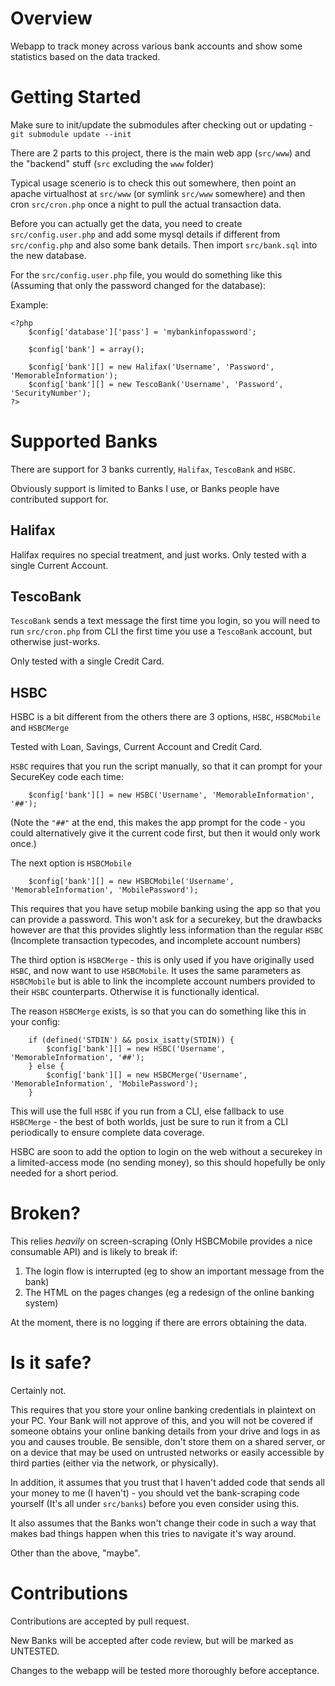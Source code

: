 Overview
==========

Webapp to track money across various bank accounts and show some statistics based on the data tracked.

Getting Started
==========
Make sure to init/update the submodules after checking out or updating - `git submodule update --init`

There are 2 parts to this project, there is the main web app (`src/www`) and the "backend" stuff (`src` excluding the `www` folder)

Typical usage scenerio is to check this out somewhere, then point an apache virtualhost at `src/www` (or symlink `src/www` somewhere) and then cron `src/cron.php` once a night to pull the actual transaction data.

Before you can actually get the data, you need to create `src/config.user.php` and add some mysql details if different from `src/config.php` and also some bank details. Then import `src/bank.sql` into the new database.

For the `src/config.user.php` file, you would do something like this (Assuming that only the password changed for the database):

Example:

```
<?php
	$config['database']['pass'] = 'mybankinfopassword';

	$config['bank'] = array();

	$config['bank'][] = new Halifax('Username', 'Password', 'MemorableInformation');
	$config['bank'][] = new TescoBank('Username', 'Password', 'SecurityNumber');
?>
```

Supported Banks
==========

There are support for 3 banks currently, `Halifax`, `TescoBank` and `HSBC`.

Obviously support is limited to Banks I use, or Banks people have contributed support for.

Halifax
----------
Halifax requires no special treatment, and just works. Only tested with a single Current Account.

TescoBank
----------

`TescoBank` sends a text message the first time you login, so you will need to run `src/cron.php` from CLI the first time you use a `TescoBank` account, but otherwise just-works.

Only tested with a single Credit Card.

HSBC
----------

HSBC is a bit different from the others there are 3 options, `HSBC`, `HSBCMobile` and `HSBCMerge`

Tested with Loan, Savings, Current Account and Credit Card.

`HSBC` requires that you run the script manually, so that it can prompt for your SecureKey code each time:
```
	$config['bank'][] = new HSBC('Username', 'MemorableInformation', '##');
```
(Note the `"##"` at the end, this makes the app prompt for the code - you could alternatively give it the current code first, but then it would only work once.)

The next option is `HSBCMobile`
```
	$config['bank'][] = new HSBCMobile('Username', 'MemorableInformation', 'MobilePassword');
```
This requires that you have setup mobile banking using the app so that you can provide a password. This won't ask for a securekey, but the drawbacks however are that this provides slightly less information than the regular `HSBC` (Incomplete transaction typecodes, and incomplete account numbers)

The third option is `HSBCMerge` - this is only used if you have originally used `HSBC`, and now want to use `HSBCMobile`. It uses the same parameters as `HSBCMobile` but is able to link the incomplete account numbers provided to their `HSBC` counterparts. Otherwise it is functionally identical.

The reason `HSBCMerge` exists, is so that you can do something like this in your config:

```
	if (defined('STDIN') && posix_isatty(STDIN)) {
		$config['bank'][] = new HSBC('Username', 'MemorableInformation', '##');
	} else {
		$config['bank'][] = new HSBCMerge('Username', 'MemorableInformation', 'MobilePassword');
	}
```

This will use the full `HSBC` if you run from a CLI, else fallback to use `HSBCMerge` - the best of both worlds, just be sure to run it from a CLI periodically to ensure complete data coverage.

HSBC are soon to add the option to login on the web without a securekey in a limited-access mode (no sending money), so this should hopefully be only needed for a short period.

Broken?
==========

This relies *heavily* on screen-scraping (Only HSBCMobile provides a nice consumable API) and is likely to break if:
1) The login flow is interrupted (eg to show an important message from the bank)
2) The HTML on the pages changes (eg a redesign of the online banking system)

At the moment, there is no logging if there are errors obtaining the data.

Is it safe?
==========
Certainly not.

This requires that you store your online banking credentials in plaintext on your PC. Your Bank will not approve of this, and you will not be covered if someone obtains your online banking details from your drive and logs in as you and causes trouble. Be sensible, don't store them on a shared server, or on a device that may be used on untrusted networks or easily accessible by third parties (either via the network, or physically).

In addition, it assumes that you trust that I haven't added code that sends all your money to me (I haven't) - you should vet the bank-scraping code yourself (It's all under `src/banks`) before you even consider using this.

It also assumes that the Banks won't change their code in such a way that makes bad things happen when this tries to navigate it's way around.

Other than the above, "maybe".

Contributions
==========
Contributions are accepted by pull request.

New Banks will be accepted after code review, but will be marked as UNTESTED.

Changes to the webapp will be tested more thoroughly before acceptance. 
